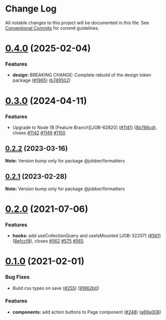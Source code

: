 # Change Log

All notable changes to this project will be documented in this file.
See [Conventional Commits](https://conventionalcommits.org) for commit guidelines.

# [0.4.0](https://github.com/GetJobber/atlantis/compare/@jobber/formatters@0.3.0...@jobber/formatters@0.4.0) (2025-02-04)


### Features

* **design:** BREAKING CHANGE: Complete rebuild of the design token package ([#1965](https://github.com/GetJobber/atlantis/issues/1965)) ([b749502](https://github.com/GetJobber/atlantis/commit/b749502e347a4e14a1c5fcfdbc3114f54bb616f1))





# [0.3.0](https://github.com/GetJobber/atlantis/compare/@jobber/formatters@0.2.2...@jobber/formatters@0.3.0) (2024-04-11)


### Features

* Upgrade to Node 18 [Feature Branch][JOB-62820] ([#1141](https://github.com/GetJobber/atlantis/issues/1141)) ([8b766cd](https://github.com/GetJobber/atlantis/commit/8b766cd1ebb215610ff3b0babe5d1f05540872b6)), closes [#1142](https://github.com/GetJobber/atlantis/issues/1142) [#1149](https://github.com/GetJobber/atlantis/issues/1149) [#1150](https://github.com/GetJobber/atlantis/issues/1150)





## [0.2.2](https://github.com/GetJobber/atlantis/compare/@jobber/formatters@0.2.1...@jobber/formatters@0.2.2) (2023-03-16)

**Note:** Version bump only for package @jobber/formatters





## [0.2.1](https://github.com/GetJobber/atlantis/compare/@jobber/formatters@0.2.0...@jobber/formatters@0.2.1) (2023-02-28)

**Note:** Version bump only for package @jobber/formatters





# [0.2.0](https://github.com/GetJobber/atlantis/compare/@jobber/formatters@0.1.0...@jobber/formatters@0.2.0) (2021-07-06)


### Features

* **hooks:** add useCollectionQuery and useIsMounted [JOB-32207] ([#561](https://github.com/GetJobber/atlantis/issues/561)) ([8efccf8](https://github.com/GetJobber/atlantis/commit/8efccf8398f6e1d9278248ca4ec40327d11f9782)), closes [#562](https://github.com/GetJobber/atlantis/issues/562) [#575](https://github.com/GetJobber/atlantis/issues/575) [#565](https://github.com/GetJobber/atlantis/issues/565)





# [0.1.0](https://github.com/GetJobber/atlantis/compare/@jobber/formatters@0.0.4...@jobber/formatters@0.1.0) (2021-02-01)


### Bug Fixes

* Build css types on save ([#255](https://github.com/GetJobber/atlantis/issues/255)) ([91862b0](https://github.com/GetJobber/atlantis/commit/91862b007a006c42a22d39389639c0598efc19c5))


### Features

* **components:** add action buttons to Page component  ([#248](https://github.com/GetJobber/atlantis/issues/248)) ([a69a008](https://github.com/GetJobber/atlantis/commit/a69a0089bd66652a617140d9d5fc312d9060cb07))

